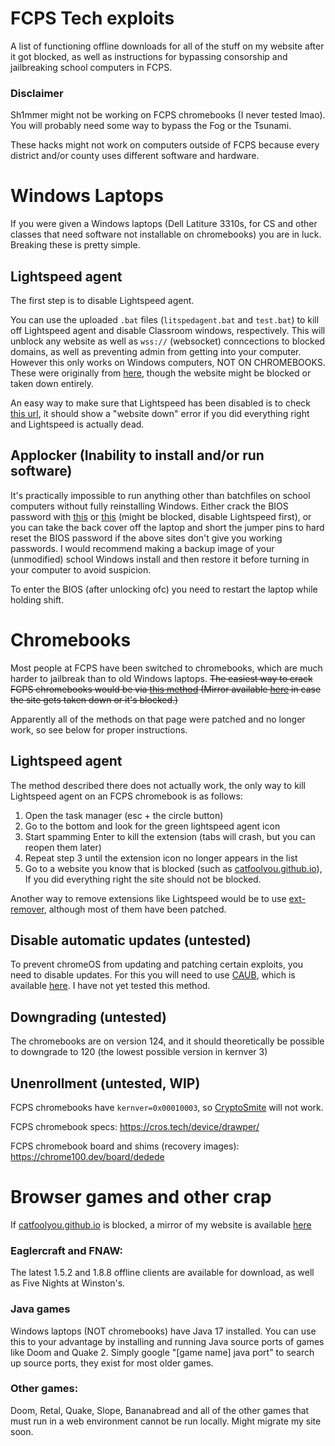# FCPS Tech exploits
A list of functioning offline downloads for all of the stuff on my website after it got blocked, as well as instructions for bypassing consorship and jailbreaking school computers in FCPS.

### Disclaimer

Sh1mmer might not be working on FCPS chromebooks (I never tested lmao). You will probably need some way to bypass the Fog or the Tsunami.

These hacks might not work on computers outside of FCPS because every district and/or county uses different software and hardware.

# Windows Laptops
If you were given a Windows laptops (Dell Latiture 3310s, for CS and other classes that need software not installable on chromebooks) you are in luck. Breaking these is pretty simple.
## Lightspeed agent
The first step is to disable Lightspeed agent.

You can use the uploaded `.bat` files (`litspedagent.bat` and `test.bat`) to kill off Lightspeed agent and disable Classroom windows, respectively. This will unblock any website as well as `wss://` (websocket) conncections to blocked domains, as well as preventing admin from getting into your computer. However this only works on Windows computers, NOT ON CHROMEBOOKS. These were originally from [here](https://fcpsoff.github.io/lightspeed.html), though the website might be blocked or taken down entirely.

An easy way to make sure that Lightspeed has been disabled is to check [this url](https://localhost:6543/block), it should show a "website down" error if you did everything right and Lightspeed is actually dead.

## Applocker (Inability to install and/or run software)
It's practically impossible to run anything other than batchfiles on school computers without fully reinstalling Windows. Either crack the BIOS password with [this](https://bios-pw.org/) or [this](http://www.biospassword.net/) (might be blocked, disable Lightspeed first), or you can take the back cover off the laptop and short the jumper pins to hard reset the BIOS password if the above sites don't give you working passwords. I would recommend making a backup image of your (unmodified) school Windows install and then restore it before turning in your computer to avoid suspicion.

To enter the BIOS (after unlocking ofc) you need to restart the laptop while holding shift.

# Chromebooks
Most people at FCPS have been switched to chromebooks, which are much harder to jailbreak than to old Windows laptops. 
~~The easiest way to crack FCPS chromebooks would be via [this method](https://github.com/CaenJones/Chromebook-Testing/blob/main/README.md) (Mirror available [here](https://github.com/catfoolyou/Block-Bypass/blob/main/Chromebooks.md) in case the site gets taken down or it's blocked.)~~

Apparently all of the methods on that page were patched and no longer work, so see below for proper instructions.

## Lightspeed agent
The method described there does not actually work, the only way to kill Lightspeed agent on an FCPS chromebook is as follows:
1) Open the task manager (esc + the circle button)
2) Go to the bottom and look for the green lightspeed agent icon
3) Start spamming Enter to kill the extension (tabs will crash, but you can reopen them later)
4) Repeat step 3 until the extension icon no longer appears in the list
5) Go to a website you know that is blocked (such as [catfoolyou.github.io](https://catfoolyou.github.io)), If you did everything right the site should not be blocked.

Another way to remove extensions like Lightspeed would be to use [ext-remover](https://github.com/3kh0/ext-remover), although most of them have been patched.

## Disable automatic updates (untested)
To prevent chromeOS from updating and patching certain exploits, you need to disable updates. For this you will need to use [CAUB](https://github.com/red-stone-network/bypass-central/blob/main/chromebooks/caub.md), which is available [here](https://github.com/catfoolyou/Block-Bypass/blob/main/chrome%20automatic%20update%20blocker.html). I have not yet tested this method.

## Downgrading (untested)
The chromebooks are on version 124, and it should theoretically be possible to downgrade to 120 (the lowest possible version in kernver 3)

## Unenrollment (untested, WIP)
FCPS chromebooks have `kernver=0x00010003`, so [CryptoSmite](https://github.com/FWSmasher/CryptoSmite) will not work.

FCPS chromebook specs:
https://cros.tech/device/drawper/

FCPS chromebook board and shims (recovery images):
https://chrome100.dev/board/dedede

# Browser games and other crap
If [catfoolyou.github.io](https://catfoolyou.github.io) is blocked, a mirror of my website is available [here](https://eldritchdev2.github.io/Website-v2/)
### Eaglercraft and FNAW:
The latest 1.5.2 and 1.8.8 offline clients are available for download, as well as Five Nights at Winston's.
### Java games
Windows laptops (NOT chromebooks) have Java 17 installed. You can use this to your advantage by installing and running Java source ports of games like Doom and Quake 2. 
Simply google "[game name] java port" to search up source ports, they exist for most older games.
### Other games:
Doom, Retal, Quake, Slope, Bananabread and all of the other games that must run in a web environment cannot be run locally. Might migrate my site soon.
